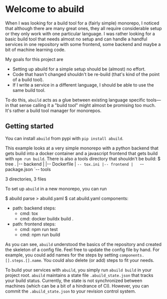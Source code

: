 # Welcome to abuild

When I was looking for a build tool for a (fairly simple) monorepo, I noticed
that although there are many great ones, they all require considerable setup or
they only work with one particular language. I was rather looking for a basic build tool
that needs almost no setup and can handle a handful services in one repository
with some frontend, some backend and maybe a bit of machine learning code.

My goals for this project are
- Setting up abuild for a simple setup should be (almost) no effort.
- Code that hasn't changed shouldn't be re-build (that's kind of the point of a build tool).
- If I write a service in a different language, I should be able to use the same build tool.

To do this, `abuild` acts as a glue between existing language specific tools&mdash;in that
sense calling it a "build tool" might almost be promising too much. It's rather a build tool
manager for monorepos.

<!--
Here is some code to setup the repository so that I can use cram tests
  $ mkdir backend
  $ touch backend/tox.ini
  $ touch backend/Dockerfile
  $ mkdir frontend
  $ echo '{"scripts": {"test": "fake", "build": "fake"}}' > frontend/package.json
  $ mkdir tools
-->

## Getting started

You can install `abuild` from pypi with `pip install abuild`.

This example looks at a very simple monorepo with a python backend that gets build into a docker container and a javascript frontend that gets build with `npm run build`. There is also a tools directory that shouldn't be build:
  $ tree
  .
  |-- backend
  |   |-- Dockerfile
  |   `-- tox.ini
  |-- frontend
  |   `-- package.json
  `-- tools
  
  3 directories, 3 files

To set up `abuild` in a new monorepo, you can run

  $ abuild parse > abuild.yaml
  $ cat abuild.yaml
  components:
  - path: backend
    steps:
    - cmd: tox
    - cmd: docker buildx build .
  - path: frontend
    steps:
    - cmd: npm run test
    - cmd: npm run build
  

As you can see, `abuild` understood the basics of the repository and created the skeleton of a config file. Feel free to update the config file by hand. For example, you could add names for the steps by setting `components.[].steps.[].name`. You could also delete (or add) steps to fit your needs.

To build your services with `abuild`, you simply run `abuild build` in your project root. `abuild` maintains a state file `.abuild_state.json` that tracks your build status. Currently, the state is not synchronized between machines (which can be a bit of a hindrance of CI). However, you can commit the `.abuild_state.json` to your revision control system.
